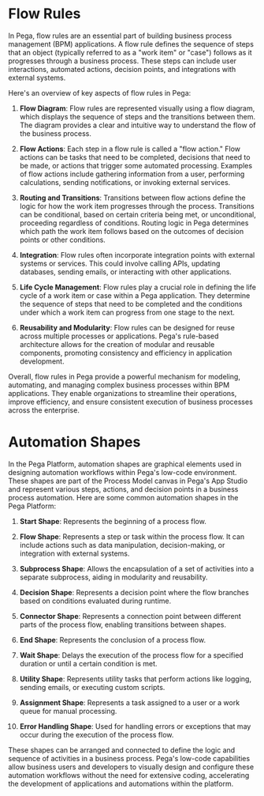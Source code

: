 # Flow Rules
In Pega, flow rules are an essential part of building business process management (BPM) applications. A flow rule defines the sequence of steps that an object (typically referred to as a "work item" or "case") follows as it progresses through a business process. These steps can include user interactions, automated actions, decision points, and integrations with external systems.

Here's an overview of key aspects of flow rules in Pega:

1. **Flow Diagram**: Flow rules are represented visually using a flow diagram, which displays the sequence of steps and the transitions between them. The diagram provides a clear and intuitive way to understand the flow of the business process.

2. **Flow Actions**: Each step in a flow rule is called a "flow action." Flow actions can be tasks that need to be completed, decisions that need to be made, or actions that trigger some automated processing. Examples of flow actions include gathering information from a user, performing calculations, sending notifications, or invoking external services.

3. **Routing and Transitions**: Transitions between flow actions define the logic for how the work item progresses through the process. Transitions can be conditional, based on certain criteria being met, or unconditional, proceeding regardless of conditions. Routing logic in Pega determines which path the work item follows based on the outcomes of decision points or other conditions.

4. **Integration**: Flow rules often incorporate integration points with external systems or services. This could involve calling APIs, updating databases, sending emails, or interacting with other applications.

5. **Life Cycle Management**: Flow rules play a crucial role in defining the life cycle of a work item or case within a Pega application. They determine the sequence of steps that need to be completed and the conditions under which a work item can progress from one stage to the next.

6. **Reusability and Modularity**: Flow rules can be designed for reuse across multiple processes or applications. Pega's rule-based architecture allows for the creation of modular and reusable components, promoting consistency and efficiency in application development.

Overall, flow rules in Pega provide a powerful mechanism for modeling, automating, and managing complex business processes within BPM applications. They enable organizations to streamline their operations, improve efficiency, and ensure consistent execution of business processes across the enterprise.
# Automation Shapes
In the Pega Platform, automation shapes are graphical elements used in designing automation workflows within Pega's low-code environment. These shapes are part of the Process Model canvas in Pega's App Studio and represent various steps, actions, and decision points in a business process automation. Here are some common automation shapes in the Pega Platform:

1. **Start Shape**: Represents the beginning of a process flow.

2. **Flow Shape**: Represents a step or task within the process flow. It can include actions such as data manipulation, decision-making, or integration with external systems.

3. **Subprocess Shape**: Allows the encapsulation of a set of activities into a separate subprocess, aiding in modularity and reusability.

4. **Decision Shape**: Represents a decision point where the flow branches based on conditions evaluated during runtime.

5. **Connector Shape**: Represents a connection point between different parts of the process flow, enabling transitions between shapes.

6. **End Shape**: Represents the conclusion of a process flow.

7. **Wait Shape**: Delays the execution of the process flow for a specified duration or until a certain condition is met.

8. **Utility Shape**: Represents utility tasks that perform actions like logging, sending emails, or executing custom scripts.

9. **Assignment Shape**: Represents a task assigned to a user or a work queue for manual processing.

10. **Error Handling Shape**: Used for handling errors or exceptions that may occur during the execution of the process flow.

These shapes can be arranged and connected to define the logic and sequence of activities in a business process. Pega's low-code capabilities allow business users and developers to visually design and configure these automation workflows without the need for extensive coding, accelerating the development of applications and automations within the platform.
